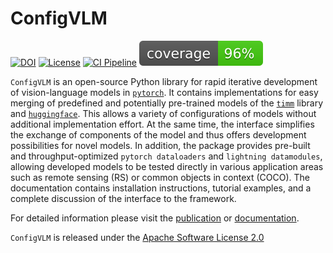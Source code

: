 # ConfigVLM

[![DOI](https://zenodo.org/badge/DOI/TODO)](https://doi.org/TODO)
[![License](https://img.shields.io/badge/License-Apache_2.0-blue.svg)](https://opensource.org/licenses/Apache-2.0)
[![CI Pipeline](https://github.com/lhackel-tub/ConfigVLM/actions/workflows/ci.yml/badge.svg)](https://github.com/lhackel-tub/ConfigVLM/actions/workflows/ci.yml)
[![Code Coverage](./coverage.svg)](./.coverage)

<!-- introduction-start -->
`ConfigVLM` is an open-source Python library for rapid iterative development of vision-language models in [`pytorch`](https://pytorch.org/). It contains implementations for easy merging of predefined and potentially pre-trained models of the [`timm`](https://github.com/rwightman/pytorch-image-models) library and [`huggingface`](https://huggingface.co/). This allows a variety of configurations of models without additional implementation effort. At the same time, the interface simplifies the exchange of components of the model and thus offers development possibilities for novel models. In addition, the package provides pre-built and throughput-optimized `pytorch dataloaders` and `lightning datamodules`, allowing developed models to be tested directly in various application areas such as remote sensing (RS) or common objects in context (COCO). The documentation contains installation instructions, tutorial examples, and a complete discussion of the interface to the framework.
<!-- introduction-end -->

For detailed information please visit the [publication](TODO:arXiv-Link) or [documentation](TODO:documentation).

`ConfigVLM` is released under the [Apache Software License 2.0](https://opensource.org/licenses/Apache-2.0)
